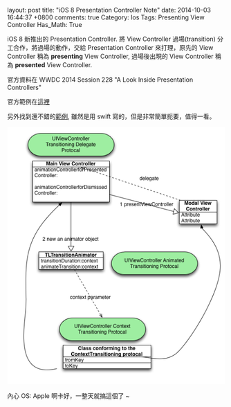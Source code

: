 layout: post
title: "iOS 8 Presentation Controller Note"
date: 2014-10-03 16:44:37 +0800
comments: true
Category: Ios
Tags: Presenting View Controller
Has_Math: True

iOS 8 新推出的 Presentation Controller. 將 View Controller 過場(transition) 分工合作，將過場的動作，交給 Presentation Controller 來打理，原先的 View Controller 稱為 __presenting__ View Controller, 過場後出現的 View Controller 稱為 __presented__ View Controller.

<!--More-->

官方資料在 WWDC 2014 Session 228 "A Look Inside Presentation Controllers"

官方範例在[這裡](https://developer.apple.com/library/ios/samplecode/LookInside/Introduction/Intro.html#//apple_ref/doc/uid/TP40014643-Intro-DontLinkElementID_2)

另外找到還不錯的[範例](http://dativestudios.com/blog/2014/06/29/presentation-controllers/), 雖然是用 swift 寫的，但是非常簡單扼要，值得一看。

![](/images/ModalViewTransitioning.png)


內心 OS: Apple 啊卡好，一整天就搞這個了 ~
